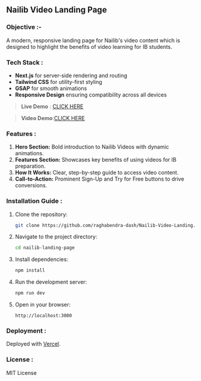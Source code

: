 ## Nailib Video Landing Page

### Objective :-  

A modern, responsive landing page for Nailib's video content which is designed to highlight the benefits of video learning for IB students.  

### Tech Stack :

- **Next.js** for server-side rendering and routing  
- **Tailwind CSS** for utility-first styling  
- **GSAP** for smooth animations  
- **Responsive Design** ensuring compatibility across all devices
  

>**Live Demo** : [CLICK HERE](https://nailib-video-landing1.vercel.app/)

>**Video Demo**:[CLICK HERE](https://www.youtube.com/watch?v=AD7D_QI6ZmU)

    

### Features :

1. **Hero Section:** Bold introduction to Nailib Videos with dynamic animations.  
2. **Features Section:** Showcases key benefits of using videos for IB preparation.  
3. **How It Works:** Clear, step-by-step guide to access video content.  
4. **Call-to-Action:** Prominent Sign-Up and Try for Free buttons to drive conversions.  

### Installation Guide :

1. Clone the repository:  
   ```bash
   git clone https://github.com/raghabendra-dash/Nailib-Video-Landing.git
   ```
2. Navigate to the project directory:  
   ```bash
   cd nailib-landing-page
   ```
3. Install dependencies:  
   ```bash
   npm install
   ```
4. Run the development server:  
   ```bash
   npm run dev
   ```
5. Open in your browser:  
   ```  
   http://localhost:3000  
   ```

### Deployment :

Deployed with [Vercel](https://nailib-video-landing1.vercel.app/).  

### License : 

MIT License  
